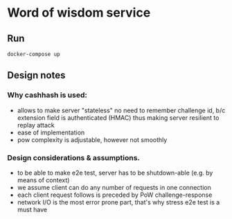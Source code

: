 # Word of wisdom service

## Run
```
docker-compose up
```

## Design notes

### Why cashhash is used:
- allows to make server "stateless" no need to remember challenge id, b/c extension field is 
  authenticated (HMAC) thus making server resilient to replay attack
- ease of implementation
- pow complexity is adjustable, however not smoothly

### Design considerations & assumptions.
- to be able to make e2e test, server has to be shutdown-able (e.g. by means of context)
- we assume client can do any number of requests in one connection
- each client request follows is preceded by PoW challenge-response
- network I/O is the most error prone part, that's why stress e2e test is a must have
